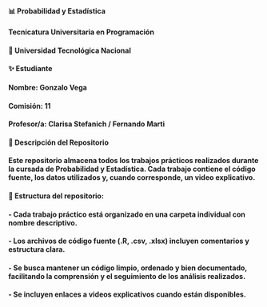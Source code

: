 #### 📊 Probabilidad y Estadística

#### Tecnicatura Universitaria en Programación

#### 📍 Universidad Tecnológica Nacional

#### 

#### ✨ Estudiante

#### Nombre: Gonzalo Vega

#### Comisión: 11

#### Profesor/a: Clarisa Stefanich / Fernando Marti

#### 

#### 

#### 📂 Descripción del Repositorio

#### Este repositorio almacena todos los trabajos prácticos realizados durante la cursada de Probabilidad y Estadística. Cada trabajo contiene el código fuente, los datos utilizados y, cuando corresponde, un video explicativo.

#### 

#### 📌 Estructura del repositorio:

#### \- Cada trabajo práctico está organizado en una carpeta individual con nombre descriptivo.

#### \- Los archivos de código fuente (.R, .csv, .xlsx) incluyen comentarios y estructura clara.

#### \- Se busca mantener un código limpio, ordenado y bien documentado, facilitando la comprensión y el seguimiento de los análisis realizados.

#### \- Se incluyen enlaces a videos explicativos cuando están disponibles.

##### 

